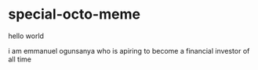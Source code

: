 # special-octo-meme 


hello world


i am emmanuel ogunsanya who is apiring to become a financial investor
of all time

